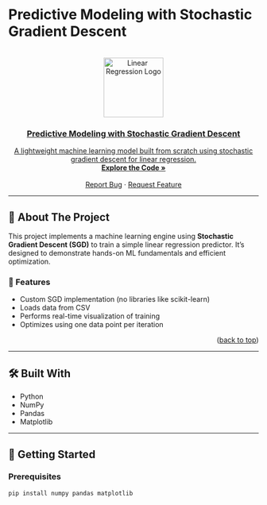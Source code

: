 # Predictive Modeling with Stochastic Gradient Descent

<a id="readme-top"></a>

<!-- PROJECT LOGO -->
<br />
<div align="center">
  <a href="https://github.com/ryanthomas2/predictive-modeling-project">
    <img src="https://upload.wikimedia.org/wikipedia/commons/3/3a/Linear_regression.svg" alt="Linear Regression Logo" width="120" height="120">

  <h3 align="center">Predictive Modeling with Stochastic Gradient Descent</h3>

  <p align="center">
    A lightweight machine learning model built from scratch using stochastic gradient descent for linear regression.
    <br />
    <a href="https://github.com/ryanthomas2/predictive-modeling-project"><strong>Explore the Code »</strong></a>
    <br />
    <br />
    <a href="https://github.com/ryanthomas2/predictive-modeling-project/issues/new?labels=bug">Report Bug</a>
    ·
    <a href="https://github.com/ryanthomas2/predictive-modeling-project/issues/new?labels=enhancement">Request Feature</a>
  </p>
</div>

---

## 📌 About The Project

This project implements a machine learning engine using **Stochastic Gradient Descent (SGD)** to train a simple linear regression predictor. It’s designed to demonstrate hands-on ML fundamentals and efficient optimization.

### 🧠 Features

- Custom SGD implementation (no libraries like scikit-learn)
- Loads data from CSV
- Performs real-time visualization of training
- Optimizes using one data point per iteration

<p align="right">(<a href="#readme-top">back to top</a>)</p>

---

## 🛠️ Built With

- Python
- NumPy
- Pandas
- Matplotlib

---

## 🚀 Getting Started

### Prerequisites

```bash
pip install numpy pandas matplotlib


